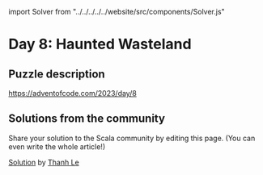 import Solver from "../../../../../website/src/components/Solver.js"

# Day 8: Haunted Wasteland

## Puzzle description

https://adventofcode.com/2023/day/8

## Solutions from the community

Share your solution to the Scala community by editing this page. (You can even write the whole article!)

[Solution](https://github.com/lenguyenthanh/aoc-2023/blob/main/Day08.scala) by [Thanh Le](https://github.com/lenguyenthanh)
